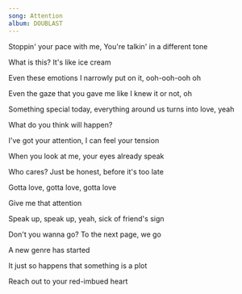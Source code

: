 ```yaml
---
song: Attention
album: DOUBLAST
---
```


Stoppin' your pace with me, You're talkin' in a different tone

What is this? It's like ice cream

Even these emotions I narrowly put on it, ooh-ooh-ooh oh

Even the gaze that you gave me like I knew it or not, oh

Something special today, everything around us turns into love, yeah

What do you think will happen?

I've got your attention, I can feel your tension

When you look at me, your eyes alrеady speak

Who cares? Just be honest, before it's too late

Gotta love, gotta love, gotta love

Give me that attention

Speak up, speak up, yeah, sick of friend's sign

Don't you wanna go? To the next page, we go

A new genre has started

It just so happens that something is a plot

Reach out to your red-imbued heart
